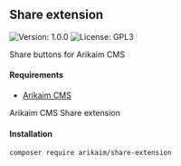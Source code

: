 ## Share extension
![Version: 1.0.0](https://img.shields.io/github/release/arikaim/share-extension.svg)
![License: GPL3](https://img.shields.io/badge/License-GPLv3-blue.svg)

Share buttons for Arikaim CMS

#### Requirements 
  * [Arikaim CMS](https://github.com/arikaim/arikaim)
  


Arikaim CMS Share extension


#### Installation
```sh
composer require arikaim/share-extension
```
